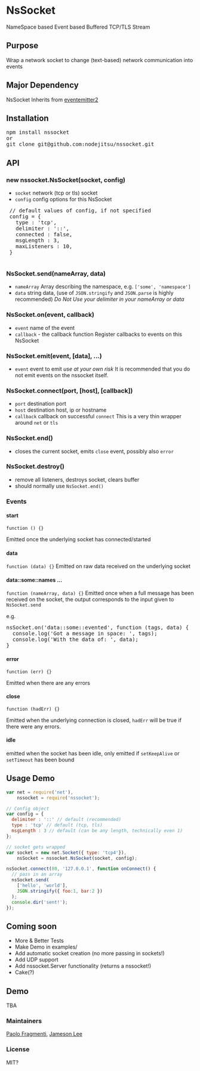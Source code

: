 # NsSocket
  NameSpace based Event based Buffered TCP/TLS Stream

## Purpose
  Wrap a network socket to change (text-based) network communication into events

## Major Dependency
NsSocket Inherits from [eventemitter2](http://github.com/hij1nx/EventEmitter2.git)

## Installation
<pre>
npm install nssocket
or
git clone git@github.com:nodejitsu/nssocket.git
</pre>

## API

### new nssocket.NsSocket(socket, config)
 - `socket` network (tcp or tls) socket
 - `config` config options for this NsSocket
 <pre>
 // default values of config, if not specified
 config = {
   type : 'tcp',
   delimiter : '::',
   connected : false,
   msgLength : 3,
   maxListeners : 10,
 }
 </pre>

### NsSocket.send(nameArray, data)
 - `nameArray` Array describing the namespace, e.g. `['some', 'namespace']`
 - `data` string data, (use of `JSON.stringify` and `JSON.parse` is highly recommended)
 *Do Not Use your delimiter in your nameArray or data*

### NsSocket.on(event, callback)
 - `event` name of the event
 - `callback` - the callback function
 Register callbacks to events on this NsSocket

### NsSocket.emit(event, [data], ...)
 - `event` event to emit
 *use at your own risk*
 It is recommended that you do not emit events on the nssocket itself.

### NsSocket.connect(port, [host], [callback])
 - `port` destination port
 - `host` destination host, ip or hostname
 - `callback` callback on successful `connect`
This is a very thin wrapper around `net` or `tls`

### NsSocket.end()
 - closes the current socket, emits `close` event, possibly also `error`

### NsSocket.destroy()
 - remove all listeners, destroys socket, clears buffer
 - should normally use `NsSocket.end()`

### Events

#### start
`function () {}`

Emitted once the underlying socket has connected/started
#### data
`function (data) {}`
Emitted on raw data received on the underlying socket

#### data::some::names ...
`function (nameArray, data) {}`
Emitted once when a full message has been received on the socket, the output
 corresponds to the input given to `NsSocket.send`

e.g.
<pre>
nsSocket.on('data::some::evented', function (tags, data) {
  console.log('Got a message in space: ', tags);
  console.log('With the data of: ', data);
}
</pre>

#### error
`function (err) {}`

Emitted when there are any errors
#### close 
`function (hadErr) {}`

Emitted when the underlying connection is closed, `hadErr` will be true if
there were any errors.
#### idle
emitted when the socket has been idle,
only emitted if `setKeepAlive` or `setTimeout` has been bound

## Usage Demo
```javascript
var net = require('net'),
    nssocket = require('nssocket');

// Config object
var config = {
  delimiter : '::' // default (recommended)
  type : 'tcp' // default (tcp, tls)
  msgLength : 3 // default (can be any length, technically even 1)
};

// socket gets wrapped
var socket = new net.Socket({ type: 'tcp4'}),
    nsSocket = nssocket.NsSocket(socket, config);

nsSocket.connect(80, '127.0.0.1', function onConnect() {
  // pass in an array
  nsSocket.send(
    ['hello', 'world'], 
    JSON.stringify({ foo:1, bar:2 })
  );
  console.dir('sent!');  
});
```

## Coming soon
- More & Better Tests
- Make Demo in examples/
- Add automatic socket creation (no more passing in sockets!)
- Add UDP support
- Add nssocket.Server functionality (returns a nssocket!)
- Cake(?)

## Demo
  TBA

### Maintainers
[Paolo Fragmenti](https://github.com/hij1nx),
[Jameson Lee](https://github.com/drjackal)

### License
MIT?
